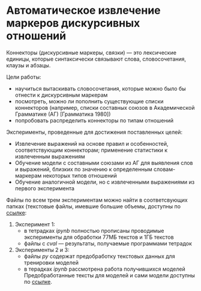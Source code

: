 # Автоматическое извлечение маркеров дискурсивных отношений

Коннекторы (дискурсивные маркеры, связки) — это лексические единицы,
которые синтаксически связывают слова, словосочетания, клаузы и абзацы.

Цели работы:

- научиться вытаскивать словосочетания, которые можно было бы отнести к дискурсивным маркерам
- посмотреть, можно ли пополнить существующие списки коннекторов (например, списки составных союзов в Академической Грамматике (АГ) [Грамматика 1980])
- попробовать распределить коннекторы по типам отношений 

Эксперименты, проведенные для достижения поставленных целей:

- Извлечение выражений на основе правил и особенностей, соответствующим коннекторам; применение статистики к извлеченным выражениям
- Обучение модели с составными союзами из АГ для выявления слов и выражений, близких по значению к определенным словам-маркерам некоторых типов отношений 
- Обучение аналогичной модели, но с извлеченными выражениями из первого эксперимента

Файлы по всем трем экспериментам можно найти в соответсвующих папках (текстовые файлы, имевшие большие объемы, доступны по [ссылке](https://drive.google.com/drive/folders/1XcxpK4Ud-01SILgCjlXz47h5J_xPuJ_m?usp=sharing):
1. Эксперимент 1:
   - в тетрадках *ipynb* полностью прописаны проводимые эксперименты для обработки 77МБ текстов и 1ГБ текстов
   - файлы с *cval* — результаты, получаемые программами тетрадок
2. Эксперименты 2 и 3:
   - файлы *py* содержат предобработку текстовых данных для тренировки моделей
   - в терадках *ipynb* рассмотрена работа получившихся моделей
   Предобработанные тексты для моделей и сами модели доступны по [ссылке](https://drive.google.com/drive/folders/1a1qFUxwdGjdjq9cG6GWMsGhLh-E-Q8Nz).


